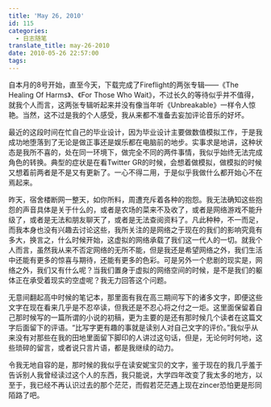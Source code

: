 ```yaml
---
title: 'May 26, 2010'
id: 115
categories:
  - 日志随笔
translate_title: may-26-2010
date: 2010-05-26 22:57:00
tags:
---
```


自本月的8号开始，直至今天，下载完成了Fireflight的两张专辑——《The Healing Of Harms》、《For Those Who Wait》，不过长久的等待似乎并不值得，就我个人而言，这两张专辑听起来并没有像当年听《Unbreakable》一样令人惊艳。当然，这不过是我的个人感受，我从来都不准备去妄加评论音乐的好坏。

最近的这段时间在忙自己的毕业设计，因为毕业设计主要做数值模拟工作，于是我成功地堕落到了无论是做正事还是娱乐都在电脑前的地步。实事求是地讲，这种状态是我所不喜的，处在同一环境下，做完全不同的两件事情，我似乎始终无法完成角色的转换。典型的症状是在看Twitter GR的时候，会想着做模拟，做模拟的时候又想着前两者是不是又有更新了。一心不得二用，于是似乎我做什么都开始心不在焉起来。

昨天，宿舍楼断网一整天，如你所料，周遭充斥着各种的抱怨。我无法确知这些抱怨的声音具体是关于什么的，或者是农场的菜来不及收了，或者是网络游戏不能升级了，或者是无法和朋友聊天了，或者是无法查阅资料了。凡此种种，不一而足，而我本身也没有兴趣去讨论这些，我所关注的是网络之于现在的我们的影响究竟有多大，换言之，什么时候开始，这虚拟的网络承载了我们这一代人的一切。就我个人而言，虽然我从来不否定网络的无所不能，但是我还是希望网络之外，我们生活中还能有更多的惊喜与期待，还能有更多的色彩。可是另外一个悲剧的现实是，网络之外，我们又有什么呢？当我们置身于虚拟的网络空间的时候，是不是我们的躯体正在承受着现实的空虚呢？我无力回答这个问题。

无意间翻起高中时候的笔记本，那里面有我在高三期间写下的诸多文字，即便这些文字在现在看来几乎是不忍卒读，但我还是不忍心将之付之一炬。这里面保留着自己那时候写的一篇所谓的小说的初稿，更为主要的是还有那时候几个读者在这篇文字后面留下的评语。“比写字更有趣的事就是读别人对自己文字的评价。”我似乎从来没有对那些在我的田地里面留下脚印的人讲过这句话，但是，无论何时何地，这些琐碎的留言，或者说只言片语，都是我继续的动力。

令我无地自容的是，那时候的我似乎在读安妮宝贝的文字，鉴于现在的我几乎羞于告诉别人我曾经读过这个人的东西，我只能说，大学四年改变了我太多的地方，以至于，我已经不再认识过去的那个茫茫，而假若茫茫遇上现在zincer恐怕更是形同陌路了吧。